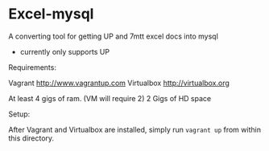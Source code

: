 # Excel-mysql
A converting tool for getting UP and 7mtt excel docs into mysql

* currently only supports UP


Requirements:

Vagrant http://www.vagrantup.com
Virtualbox http://virtualbox.org

At least 4 gigs of ram. (VM will require 2)
2 Gigs of HD space

Setup:

After Vagrant and Virtualbox are installed, simply run `vagrant up` from within this directory.
